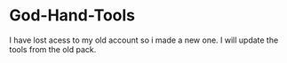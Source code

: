 # God-Hand-Tools

I have lost acess to my old account so i made a new one.
I will update the tools from the old pack.
